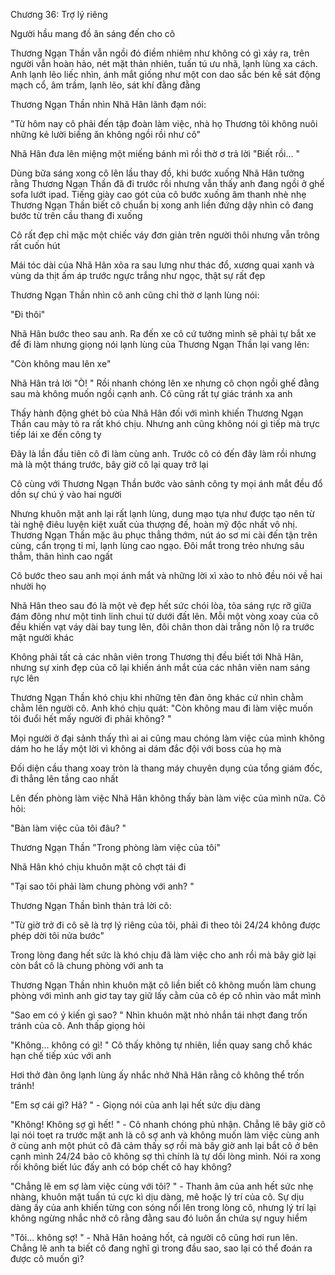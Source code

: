 




Chương 36: Trợ lý riêng


Người hầu mang đồ ăn sáng đến cho cô

Thương Ngạn Thần vẫn ngồi đó điềm nhiêm như không có gì xảy ra, trên người vẫn hoàn hảo, nét mặt thản nhiên, tuấn tú ưu nhã, lạnh lùng xa cách. Anh lạnh lẽo liếc nhìn, ánh mắt giống như một con dao sắc bén kề sát động mạch cổ, âm trầm, lạnh lẽo, sát khí đằng đằng

Thương Ngạn Thần nhìn Nhã Hân lãnh đạm nói:

"Từ hôm nay cô phải đến tập đoàn làm việc, nhà họ Thương tôi không nuôi những kẻ lười biếng ăn không ngồi rồi như cô"

Nhã Hân đưa lên miệng một miếng bánh mì rồi thờ ơ trả lời "Biết rồi... "

Dùng bữa sáng xong cô lên lầu thay đồ, khi bước xuống Nhã Hân tưởng rằng Thương Ngạn Thần đã đi trước rồi nhưng vẫn thấy anh đang ngồi ở ghế sofa lướt ipad. Tiếng giày cao gót của cô bước xuống âm thanh nhè nhẹ Thương Ngạn Thần biết cô chuẩn bị xong anh liền đứng dậy nhìn cô đang bước từ trên cầu thang đi xuống

Cô rất đẹp chỉ mặc một chiếc váy đơn giản trên người thôi nhưng vẫn trông rất cuốn hút

Mái tóc dài của Nhã Hân xõa ra sau lưng như thác đổ, xương quai xanh và vùng da thịt ấm áp trước ngực trắng như ngọc, thật sự rất đẹp



Thương Ngạn Thần nhìn cô anh cũng chỉ thờ ơ lạnh lùng nói:

"Đi thôi"

Nhã Hân bước theo sau anh. Ra đến xe cô cứ tưởng mình sẽ phải tự bắt xe để đi làm nhưng giọng nói lạnh lùng của Thương Ngạn Thần lại vang lên:

"Còn không mau lên xe"

Nhã Hân trả lời "Ò! " Rồi nhanh chóng lên xe nhưng cô chọn ngồi ghế đằng sau mà không muốn ngồi cạnh anh. Cô cũng rất tự giác tránh xa anh

Thấy hành động ghét bỏ của Nhã Hân đối với mình khiến Thương Ngạn Thần cau mày tỏ ra rất khó chịu. Nhưng anh cũng không nói gì tiếp mà trực tiếp lái xe đến công ty

Đây là lần đầu tiên cô đi làm cùng anh. Trước cô có đến đây làm rồi nhưng mà là một tháng trước, bây giờ cô lại quay trở lại

Cô cùng với Thương Ngạn Thần bước vào sảnh công ty mọi ánh mắt đều đổ dồn sự chú ý vào hai người

Nhưng khuôn mặt anh lại rất lạnh lùng, dung mạo tựa như được tạo nên từ tài nghệ điêu luyện kiệt xuất của thượng đế, hoàn mỹ độc nhất vô nhị. Thương Ngạn Thần mặc âu phục thẳng thớm, nút áo sơ mi cài đến tận trên cùng, cẩn trọng tỉ mỉ, lạnh lùng cao ngạo. Đôi mắt trong trẻo nhưng sâu thẳm, thân hình cao ngất

Cô bước theo sau anh mọi ánh mắt và những lời xì xào to nhỏ đều nói về hai nhười họ

Nhã Hân theo sau đó là một vẻ đẹp hết sức chói lòa, tỏa sáng rực rỡ giữa đám đông như một tinh linh chui từ dưới đất lên. Mỗi một vòng xoay của cô đều khiến vạt váy dài bay tung lên, đôi chân thon dài trắng nõn lộ ra trước mặt người khác

Không phải tất cả các nhân viên trong Thương thị đều biết tới Nhã Hân, nhưng sự xinh đẹp của cô lại khiến ánh mắt của các nhân viên nam sáng rực lên



Thương Ngạn Thần khó chịu khi những tên đàn ông khác cứ nhìn chằm chằm lên người cô. Anh khó chịu quát: "Còn không mau đi làm việc muốn tôi đuổi hết mấy người đi phải không? "

Mọi người ở đại sảnh thấy thì ai ai cũng mau chóng làm việc của mình không dám ho he lấy một lời vì không ai dám đắc đội với boss của họ mà

Đối diện cầu thang xoay tròn là thang máy chuyên dụng của tổng giám đốc, đi thẳng lên tầng cao nhất

Lên đến phòng làm việc Nhã Hân không thấy bàn làm việc của mình nữa. Cô hỏi:

"Bàn làm việc của tôi đâu? "

Thương Ngạn Thần "Trong phòng làm việc của tôi"

Nhã Hân khó chịu khuôn mặt cô chợt tái đi

"Tại sao tôi phải làm chung phòng với anh? "

Thương Ngạn Thần bình thản trả lời cô:

"Từ giờ trở đi cô sẽ là trợ lý riêng của tôi, phải đi theo tôi 24/24 không được phép dời tôi nửa bước"

Trong lòng đang hết sức là khó chịu đã làm việc cho anh rồi mà bây giờ lại còn bắt cô là chung phòng với anh ta

Thương Ngạn Thần nhìn khuôn mặt cô liền biết cô không muốn làm chung phòng với mình anh giơ tay tay giữ lấy cằm của cô ép cô nhìn vào mắt mình

"Sao em có ý kiến gì sao? " Nhìn khuôn mặt nhỏ nhắn tái nhợt đang trốn tránh của cô. Anh thấp giọng hỏi

"Không... không có gì! " Cô thấy không tự nhiên, liền quay sang chỗ khác hạn chế tiếp xúc với anh

Hơi thở đàn ông lạnh lùng ấy nhắc nhở Nhã Hân rằng cô không thể trốn tránh!

"Em sợ cái gì? Hả? " - Giọng nói của anh lại hết sức dịu dàng

"Không! Không sợ gì hết! " - Cô nhanh chóng phủ nhận. Chẳng lẽ bây giờ cô lại nói toẹt ra trước mặt anh là cô sợ anh và không muốn làm việc cùng anh ở cùng anh một phút cô đã cảm thấy sợ rồi mà bây giờ anh lại bắt cô ở bên cạnh mình 24/24 bảo cô không sợ thì chính là tự dối lòng mình. Nói ra xong rồi không biết lúc đấy anh có bóp chết cô hay không?

"Chẳng lẽ em sợ làm việc cùng với tôi? " - Thanh âm của anh hết sức nhẹ nhàng, khuôn mặt tuấn tú cực kì dịu dàng, mê hoặc lý trí của cô. Sự dịu dàng ấy của anh khiến từng con sóng nổi lên trong lòng cô, nhưng lý trí lại không ngừng nhắc nhở cô rằng đằng sau đó luôn ẩn chứa sự nguy hiểm

"Tôi... không sợ! " - Nhã Hân hoảng hốt, cả người cô cũng hơi run lên. Chẳng lẽ anh ta biết cô đang nghĩ gì trong đầu sao, sao lại có thể đoán ra được cô muốn gì?




